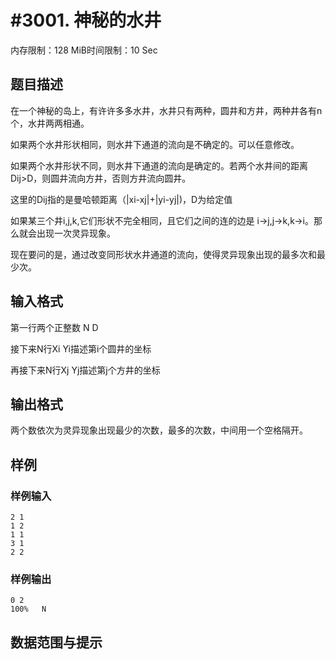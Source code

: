 # #3001. 神秘的水井

内存限制：128 MiB时间限制：10 Sec

## 题目描述

 

在一个神秘的岛上，有许许多多水井，水井只有两种，圆井和方井，两种井各有n个，水井两两相通。

如果两个水井形状相同，则水井下通道的流向是不确定的。可以任意修改。

如果两个水井形状不同，则水井下通道的流向是确定的。若两个水井间的距离Dij>D，则圆井流向方井，否则方井流向圆井。

这里的Dij指的是曼哈顿距离（|xi-xj|+|yi-yj|)，D为给定值

如果某三个井i,j,k,它们形状不完全相同，且它们之间的连的边是 i&rarr;j,j&rarr;k,k&rarr;i。那么就会出现一次灵异现象。

现在要问的是，通过改变同形状水井通道的流向，使得灵异现象出现的最多次和最少次。

## 输入格式

第一行两个正整数 N D

接下来N行Xi Yi描述第i个圆井的坐标

再接下来N行Xj Yj描述第j个方井的坐标

## 输出格式

两个数依次为灵异现象出现最少的次数，最多的次数，中间用一个空格隔开。

## 样例

### 样例输入

    
    2 1
    1 2
    1 1
    3 1
    2 2    
    
    

### 样例输出

    
    0 2
    100%   N
    

## 数据范围与提示
